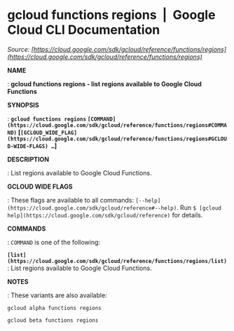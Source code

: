 # gcloud functions regions  |  Google Cloud CLI Documentation

*Source: [https://cloud.google.com/sdk/gcloud/reference/functions/regions](https://cloud.google.com/sdk/gcloud/reference/functions/regions)*

**NAME**

: **gcloud functions regions - list regions available to Google Cloud Functions**

**SYNOPSIS**

: **`gcloud functions regions` `[COMMAND](https://cloud.google.com/sdk/gcloud/reference/functions/regions#COMMAND)` [`[GCLOUD_WIDE_FLAG](https://cloud.google.com/sdk/gcloud/reference/functions/regions#GCLOUD-WIDE-FLAGS) …`]**

**DESCRIPTION**

: List regions available to Google Cloud Functions.

**GCLOUD WIDE FLAGS**

: These flags are available to all commands: `[--help](https://cloud.google.com/sdk/gcloud/reference#--help)`.
Run `$ [gcloud help](https://cloud.google.com/sdk/gcloud/reference)` for details.

**COMMANDS**

: ``COMMAND`` is one of the following:

**`[list](https://cloud.google.com/sdk/gcloud/reference/functions/regions/list)`**:
List regions available to Google Cloud Functions.

**NOTES**

: These variants are also available:

```
gcloud alpha functions regions
```

```
gcloud beta functions regions
```